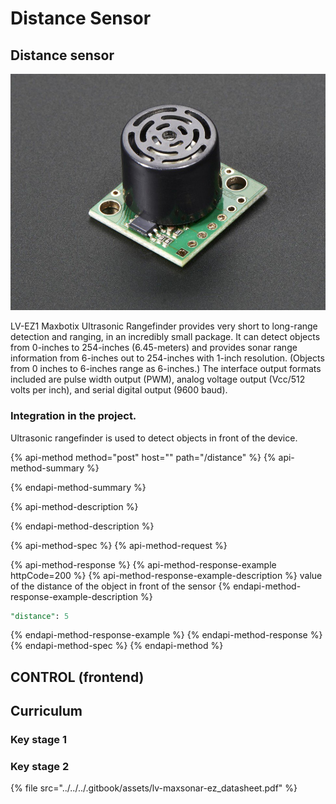 # Distance Sensor

## Distance sensor

![Distance Sensor](../../../.gitbook/assets/172-00.jpg)

LV-EZ1 Maxbotix Ultrasonic Rangefinder provides very short to long-range detection and ranging, in an incredibly small package. It can detect objects from 0-inches to 254-inches \(6.45-meters\) and provides sonar range information from 6-inches out to 254-inches with 1-inch resolution. \(Objects from 0 inches to 6-inches range as 6-inches.\) The interface output formats included are pulse width output \(PWM\), analog voltage output \(Vcc/512 volts per inch\), and serial digital output \(9600 baud\).

### Integration in the project.

Ultrasonic rangefinder is used to detect objects in front of the device.

{% api-method method="post" host="" path="/distance" %}
{% api-method-summary %}

{% endapi-method-summary %}

{% api-method-description %}

{% endapi-method-description %}

{% api-method-spec %}
{% api-method-request %}

{% api-method-response %}
{% api-method-response-example httpCode=200 %}
{% api-method-response-example-description %}
value of the distance of the object in front of the sensor
{% endapi-method-response-example-description %}

```sql
"distance": 5
```
{% endapi-method-response-example %}
{% endapi-method-response %}
{% endapi-method-spec %}
{% endapi-method %}

## CONTROL \(frontend\)

## Curriculum

### Key stage 1

### Key stage 2 



{% file src="../../../.gitbook/assets/lv-maxsonar-ez\_datasheet.pdf" %}



